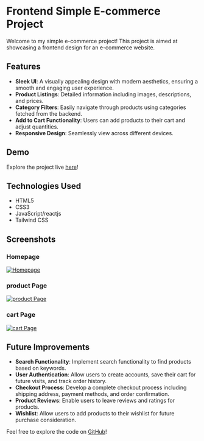 # Frontend Simple E-commerce Project

Welcome to my simple e-commerce project! This project is aimed at showcasing a frontend design for an e-commerce website.

## Features

- **Sleek UI**: A visually appealing design with modern aesthetics, ensuring a smooth and engaging user experience.
- **Product Listings**: Detailed information including images, descriptions, and prices.
- **Category Filters**: Easily navigate through products using categories fetched from the backend.
- **Add to Cart Functionality**: Users can add products to their cart and adjust quantities.
- **Responsive Design**: Seamlessly view across different devices.

## Demo

Explore the project live [here](https://ecommerce-zodiacs.vercel.app/cart)!

## Technologies Used

- HTML5
- CSS3
- JavaScript/reactjs
- Tailwind CSS

## Screenshots

### Homepage
[![Homepage](https://i.postimg.cc/DZS3T3xc/zodiac.png)](https://postimg.cc/Q9ZyQwGB)

### product Page
[![product Page](https://i.postimg.cc/BvGjbNrD/zodiac2.png)](https://postimg.cc/QF08ngxx)

### cart Page
[![cart Page](https://i.postimg.cc/RZCMDyxg/zodiac3.png)](https://postimg.cc/F7q5fPRS)

## Future Improvements

- **Search Functionality**: Implement search functionality to find products based on keywords.
- **User Authentication**: Allow users to create accounts, save their cart for future visits, and track order history.
- **Checkout Process**: Develop a complete checkout process including shipping address, payment methods, and order confirmation.
- **Product Reviews**: Enable users to leave reviews and ratings for products.
- **Wishlist**: Allow users to add products to their wishlist for future purchase consideration.


Feel free to explore the code on [GitHub](https://github.com/Rahim-lrb/reactJs_ecommerce_zodiacs)!
